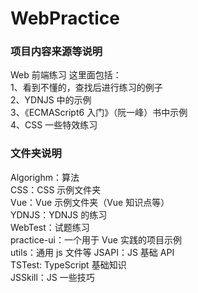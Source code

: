# WebPractice

### 项目内容来源等说明

Web 前端练习
这里面包括：  
1、看到不懂的，查找后进行练习的例子  
2、YDNJS 中的示例  
3、《ECMAScript6 入门》（阮一峰）书中示例  
4、CSS 一些特效练习

### 文件夹说明

Algorighm：算法  
CSS：CSS 示例文件夹  
Vue：Vue 示例文件夹（Vue 知识点等）  
YDNJS：YDNJS 的练习  
WebTest：试题练习  
practice-ui：一个用于 Vue 实践的项目示例  
utils：通用 js 文件等
JSAPI：JS 基础 API  
TSTest: TypeScript 基础知识  
JSSkill：JS 一些技巧
